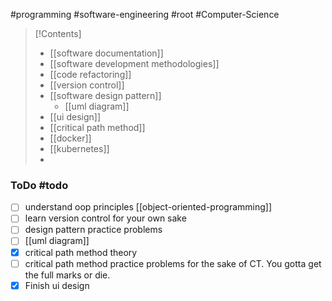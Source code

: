#programming #software-engineering #root #Computer-Science 

>[!Contents]
>- [[software documentation]]
>- [[software development methodologies]]
>- [[code refactoring]]
>- [[version control]]
>- [[software design pattern]]
>	- [[uml diagram]]
>- [[ui design]]
>- [[critical path method]]
>- [[docker]]
>- [[kubernetes]]
>- 


### ToDo #todo 
- [ ] understand oop principles [[object-oriented-programming]]
- [ ] learn version control for your own sake
- [ ] design pattern practice problems
- [ ] [[uml diagram]]
- [x] critical path method theory
- [ ] critical path method practice problems for the sake of CT. You gotta get the full marks or die.
- [x] Finish ui design
